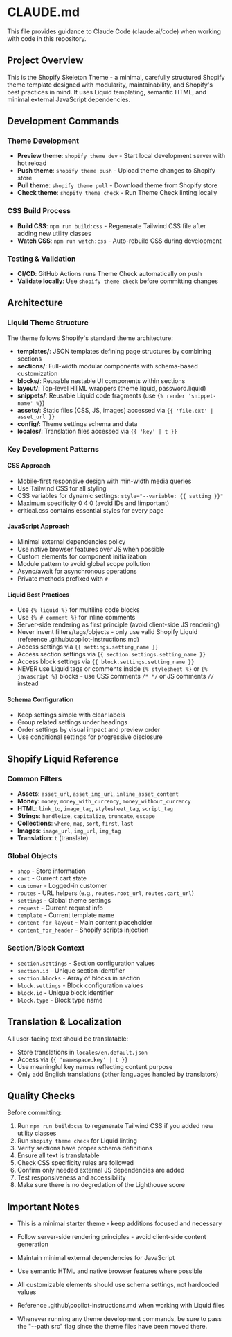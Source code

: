 # CLAUDE.md

This file provides guidance to Claude Code (claude.ai/code) when working with code in this repository.

## Project Overview

This is the Shopify Skeleton Theme - a minimal, carefully structured Shopify theme template designed with modularity, maintainability, and Shopify's best practices in mind. It uses Liquid templating, semantic HTML, and minimal external JavaScript dependencies.

## Development Commands

### Theme Development

- **Preview theme**: `shopify theme dev` - Start local development server with hot reload
- **Push theme**: `shopify theme push` - Upload theme changes to Shopify store
- **Pull theme**: `shopify theme pull` - Download theme from Shopify store
- **Check theme**: `shopify theme check` - Run Theme Check linting locally

### CSS Build Process

- **Build CSS**: `npm run build:css` - Regenerate Tailwind CSS file after adding new utility classes
- **Watch CSS**: `npm run watch:css` - Auto-rebuild CSS during development

### Testing & Validation

- **CI/CD**: GitHub Actions runs Theme Check automatically on push
- **Validate locally**: Use `shopify theme check` before committing changes

## Architecture

### Liquid Theme Structure

The theme follows Shopify's standard theme architecture:

- **templates/**: JSON templates defining page structures by combining sections
- **sections/**: Full-width modular components with schema-based customization
- **blocks/**: Reusable nestable UI components within sections
- **layout/**: Top-level HTML wrappers (theme.liquid, password.liquid)
- **snippets/**: Reusable Liquid code fragments (use `{% render 'snippet-name' %}`)
- **assets/**: Static files (CSS, JS, images) accessed via `{{ 'file.ext' | asset_url }}`
- **config/**: Theme settings schema and data
- **locales/**: Translation files accessed via `{{ 'key' | t }}`

### Key Development Patterns

#### CSS Approach

- Mobile-first responsive design with min-width media queries
- Use Tailwind CSS for all styling
- CSS variables for dynamic settings: `style="--variable: {{ setting }}"`
- Maximum specificity 0 4 0 (avoid IDs and !important)
- critical.css contains essential styles for every page

#### JavaScript Approach

- Minimal external dependencies policy
- Use native browser features over JS when possible
- Custom elements for component initialization
- Module pattern to avoid global scope pollution
- Async/await for asynchronous operations
- Private methods prefixed with `#`

#### Liquid Best Practices

- Use `{% liquid %}` for multiline code blocks
- Use `{% # comment %}` for inline comments
- Server-side rendering as first principle (avoid client-side JS rendering)
- Never invent filters/tags/objects - only use valid Shopify Liquid (reference .github\copilot-instructions.md)
- Access settings via `{{ settings.setting_name }}`
- Access section settings via `{{ section.settings.setting_name }}`
- Access block settings via `{{ block.settings.setting_name }}`
- NEVER use Liquid tags or comments inside `{% stylesheet %}` or `{% javascript %}` blocks - use CSS comments `/* */` or JS comments `//` instead

#### Schema Configuration

- Keep settings simple with clear labels
- Group related settings under headings
- Order settings by visual impact and preview order
- Use conditional settings for progressive disclosure

## Shopify Liquid Reference

### Common Filters

- **Assets**: `asset_url`, `asset_img_url`, `inline_asset_content`
- **Money**: `money`, `money_with_currency`, `money_without_currency`
- **HTML**: `link_to`, `image_tag`, `stylesheet_tag`, `script_tag`
- **Strings**: `handleize`, `capitalize`, `truncate`, `escape`
- **Collections**: `where`, `map`, `sort`, `first`, `last`
- **Images**: `image_url`, `img_url`, `img_tag`
- **Translation**: `t` (translate)

### Global Objects

- `shop` - Store information
- `cart` - Current cart state
- `customer` - Logged-in customer
- `routes` - URL helpers (e.g., `routes.root_url`, `routes.cart_url`)
- `settings` - Global theme settings
- `request` - Current request info
- `template` - Current template name
- `content_for_layout` - Main content placeholder
- `content_for_header` - Shopify scripts injection

### Section/Block Context

- `section.settings` - Section configuration values
- `section.id` - Unique section identifier
- `section.blocks` - Array of blocks in section
- `block.settings` - Block configuration values
- `block.id` - Unique block identifier
- `block.type` - Block type name

## Translation & Localization

All user-facing text should be translatable:

- Store translations in `locales/en.default.json`
- Access via `{{ 'namespace.key' | t }}`
- Use meaningful key names reflecting content purpose
- Only add English translations (other languages handled by translators)

## Quality Checks

Before committing:

1. Run `npm run build:css` to regenerate Tailwind CSS if you added new utility classes
2. Run `shopify theme check` for Liquid linting
3. Verify sections have proper schema definitions
4. Ensure all text is translatable
5. Check CSS specificity rules are followed
6. Confirm only needed external JS dependencies are added
7. Test responsiveness and accessibility
8. Make sure there is no degredation of the Lighthouse score

## Important Notes

- This is a minimal starter theme - keep additions focused and necessary
- Follow server-side rendering principles - avoid client-side content generation
- Maintain minimal external dependencies for JavaScript
- Use semantic HTML and native browser features where possible
- All customizable elements should use schema settings, not hardcoded values
- Reference .github\copilot-instructions.md when working with Liquid files

- Whenever running any theme development commands, be sure to pass the "--path src" flag since the theme files have been moved there.